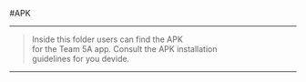 #APK  

---     

>Inside this folder users can find the APK  
>for the Team 5A app. Consult the APK installation    
>guidelines for you devide.    

---